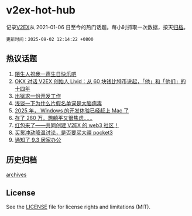 # v2ex-hot-hub

 记录[V2EX](https://www.v2ex.com/)从 2021-01-06 日至今的热门话题。每小时抓取一次数据，按天[归档](archives)。

`更新时间：2025-09-02 12:14:22 +0800`

## 热议话题

1. [陌生人祝我一声生日快乐吧](https://www.v2ex.com/t/1156452)
1. [OKX 对话 V2EX 创始人 Livid：从 60 块钱比特币说起，「他」和「他们」的十四年](https://www.v2ex.com/t/1156319)
1. [出狱求一份开发工作](https://www.v2ex.com/t/1156429)
1. [浅谈一下为什么片假名单词是大脑病毒](https://www.v2ex.com/t/1156253)
1. [2025 年， Windows 的开发体验已经赶上 Mac 了](https://www.v2ex.com/t/1156421)
1. [存了 280 万，想躺平又很焦虑……](https://www.v2ex.com/t/1156434)
1. [红包来了——共同创建 V2EX 的 web3 社区！](https://www.v2ex.com/t/1156270)
1. [买货冲动降温讨论，是否要买大疆 pocket3](https://www.v2ex.com/t/1156459)
1. [通知了 9.3 居家办公](https://www.v2ex.com/t/1156252)

## 历史归档

[archives](archives)

## License

See the [LICENSE](LICENSE) file for license rights and limitations (MIT).
